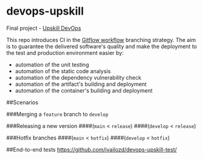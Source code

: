 # devops-upskill

Final project - [Upskill DevOps](https://www.telerikacademy.com/upskill/devops)

This repo introduces CI in the [Gitflow workflow](https://www.atlassian.com/git/tutorials/comparing-workflows/gitflow-workflow) branching strategy. 
The aim is to guarantee the delivered software's quality and make the deployment to the test and production environment easier by:
- automation of the unit testing
- automation of the static code analysis
- automation of the dependency vulnerability check
- automation of the artifact's building and deployment
- automation of the container's building and deployment

##Scenarios

###Merging a `feature` branch to `develop`

###Releasing a new version 
####(`main` < `release`)
####(`develop` < `release`)

###Hotfix branches
####(`main` < `hotfix`)
####(`develop` < `hotfix`)

##End-to-end tests
https://github.com/ivailozd/devops-upskill-test/
